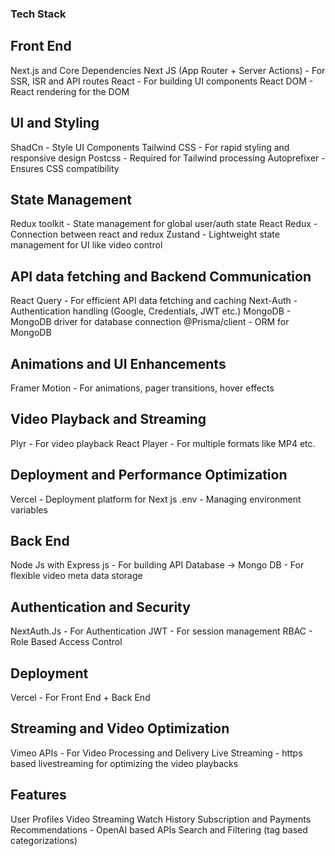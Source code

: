 ### Tech Stack
## Front End
Next.js and Core Dependencies
Next JS (App Router + Server Actions) - For SSR, ISR and API routes React - For building UI components React DOM - React rendering for the DOM

## UI and Styling
ShadCn - Style UI Components Tailwind CSS - For rapid styling and responsive design Postcss - Required for Tailwind processing Autoprefixer - Ensures CSS compatibility

## State Management
Redux toolkit - State management for global user/auth state React Redux - Connection between react and redux Zustand - Lightweight state management for UI like video control

## API data fetching and Backend Communication
React Query - For efficient API data fetching and caching Next-Auth - Authentication handling (Google, Credentials, JWT etc.) MongoDB - MongoDB driver for database connection @Prisma/client - ORM for MongoDB

## Animations and UI Enhancements
Framer Motion - For animations, pager transitions, hover effects

## Video Playback and Streaming
Plyr - For video playback React Player - For multiple formats like MP4 etc.

## Deployment and Performance Optimization
Vercel - Deployment platform for Next js .env - Managing environment variables

## Back End
Node Js with Express js - For building API Database -> Mongo DB - For flexible video meta data storage

## Authentication and Security
NextAuth.Js - For Authentication JWT - For session management RBAC - Role Based Access Control

## Deployment
Vercel - For Front End + Back End

## Streaming and Video Optimization
Vimeo APIs - For Video Processing and Delivery Live Streaming - https based livestreaming for optimizing the video playbacks

## Features
User Profiles Video Streaming Watch History Subscription and Payments Recommendations - OpenAI based APIs Search and Filtering (tag based categorizations)
